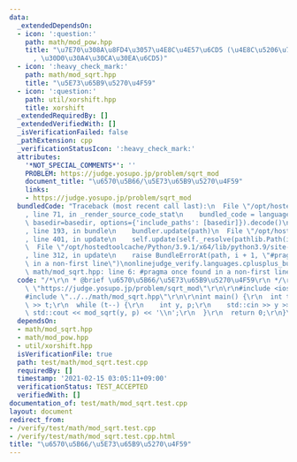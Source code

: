 ```yaml
---
data:
  _extendedDependsOn:
  - icon: ':question:'
    path: math/mod_pow.hpp
    title: "\u7E70\u308A\u8FD4\u3057\u4E8C\u4E57\u6CD5 (\u4E8C\u5206\u7D2F\u4E57\u6CD5\
      , \u30D0\u30A4\u30CA\u30EA\u6CD5)"
  - icon: ':heavy_check_mark:'
    path: math/mod_sqrt.hpp
    title: "\u5E73\u65B9\u5270\u4F59"
  - icon: ':question:'
    path: util/xorshift.hpp
    title: xorshift
  _extendedRequiredBy: []
  _extendedVerifiedWith: []
  _isVerificationFailed: false
  _pathExtension: cpp
  _verificationStatusIcon: ':heavy_check_mark:'
  attributes:
    '*NOT_SPECIAL_COMMENTS*': ''
    PROBLEM: https://judge.yosupo.jp/problem/sqrt_mod
    document_title: "\u6570\u5B66/\u5E73\u65B9\u5270\u4F59"
    links:
    - https://judge.yosupo.jp/problem/sqrt_mod
  bundledCode: "Traceback (most recent call last):\n  File \"/opt/hostedtoolcache/Python/3.9.1/x64/lib/python3.9/site-packages/onlinejudge_verify/documentation/build.py\"\
    , line 71, in _render_source_code_stat\n    bundled_code = language.bundle(stat.path,\
    \ basedir=basedir, options={'include_paths': [basedir]}).decode()\n  File \"/opt/hostedtoolcache/Python/3.9.1/x64/lib/python3.9/site-packages/onlinejudge_verify/languages/cplusplus.py\"\
    , line 193, in bundle\n    bundler.update(path)\n  File \"/opt/hostedtoolcache/Python/3.9.1/x64/lib/python3.9/site-packages/onlinejudge_verify/languages/cplusplus_bundle.py\"\
    , line 401, in update\n    self.update(self._resolve(pathlib.Path(included), included_from=path))\n\
    \  File \"/opt/hostedtoolcache/Python/3.9.1/x64/lib/python3.9/site-packages/onlinejudge_verify/languages/cplusplus_bundle.py\"\
    , line 312, in update\n    raise BundleErrorAt(path, i + 1, \"#pragma once found\
    \ in a non-first line\")\nonlinejudge_verify.languages.cplusplus_bundle.BundleErrorAt:\
    \ math/mod_sqrt.hpp: line 6: #pragma once found in a non-first line\n"
  code: "/*\r\n * @brief \u6570\u5B66/\u5E73\u65B9\u5270\u4F59\r\n */\r\n#define PROBLEM\
    \ \"https://judge.yosupo.jp/problem/sqrt_mod\"\r\n\r\n#include <iostream>\r\n\
    #include \"../../math/mod_sqrt.hpp\"\r\n\r\nint main() {\r\n  int t;\r\n  std::cin\
    \ >> t;\r\n  while (t--) {\r\n    int y, p;\r\n    std::cin >> y >> p;\r\n   \
    \ std::cout << mod_sqrt(y, p) << '\\n';\r\n  }\r\n  return 0;\r\n}\r\n"
  dependsOn:
  - math/mod_sqrt.hpp
  - math/mod_pow.hpp
  - util/xorshift.hpp
  isVerificationFile: true
  path: test/math/mod_sqrt.test.cpp
  requiredBy: []
  timestamp: '2021-02-15 03:05:11+09:00'
  verificationStatus: TEST_ACCEPTED
  verifiedWith: []
documentation_of: test/math/mod_sqrt.test.cpp
layout: document
redirect_from:
- /verify/test/math/mod_sqrt.test.cpp
- /verify/test/math/mod_sqrt.test.cpp.html
title: "\u6570\u5B66/\u5E73\u65B9\u5270\u4F59"
---
```

